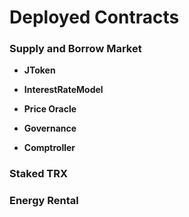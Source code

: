 # Deployed Contracts


### **Supply and Borrow Market**

* **JToken**

* **InterestRateModel**

* **Price Oracle**

* **Governance**

* **Comptroller**


### **Staked TRX**


### **Energy Rental**
